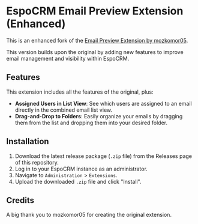 # EspoCRM Email Preview Extension (Enhanced)

This is an enhanced fork of the [Email Preview Extension by mozkomor05](https://github.com/mozkomor05/espocrm-email-preview-extension).

This version builds upon the original by adding new features to improve email management and visibility within EspoCRM.

## Features

This extension includes all the features of the original, plus:

*   **Assigned Users in List View**: See which users are assigned to an email directly in the combined email list view.
*   **Drag-and-Drop to Folders**: Easily organize your emails by dragging them from the list and dropping them into your desired folder.

## Installation

1.  Download the latest release package (`.zip` file) from the Releases page of this repository.
2.  Log in to your EspoCRM instance as an administrator.
3.  Navigate to `Administration` > `Extensions`.
4.  Upload the downloaded `.zip` file and click "Install".

## Credits

A big thank you to mozkomor05 for creating the original extension.